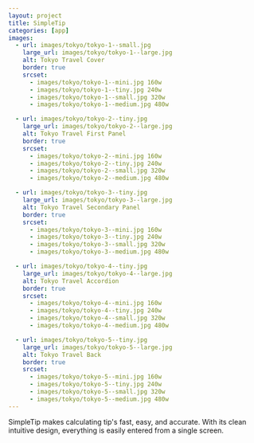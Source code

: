 ```yaml
---
layout: project
title: SimpleTip
categories: [app]
images:
  - url: images/tokyo/tokyo-1--small.jpg
    large_url: images/tokyo/tokyo-1--large.jpg
    alt: Tokyo Travel Cover
    border: true
    srcset:
      - images/tokyo/tokyo-1--mini.jpg 160w
      - images/tokyo/tokyo-1--tiny.jpg 240w
      - images/tokyo/tokyo-1--small.jpg 320w
      - images/tokyo/tokyo-1--medium.jpg 480w

  - url: images/tokyo/tokyo-2--tiny.jpg
    large_url: images/tokyo/tokyo-2--large.jpg
    alt: Tokyo Travel First Panel
    border: true
    srcset:
      - images/tokyo/tokyo-2--mini.jpg 160w
      - images/tokyo/tokyo-2--tiny.jpg 240w
      - images/tokyo/tokyo-2--small.jpg 320w
      - images/tokyo/tokyo-2--medium.jpg 480w

  - url: images/tokyo/tokyo-3--tiny.jpg
    large_url: images/tokyo/tokyo-3--large.jpg
    alt: Tokyo Travel Secondary Panel
    border: true
    srcset:
      - images/tokyo/tokyo-3--mini.jpg 160w
      - images/tokyo/tokyo-3--tiny.jpg 240w
      - images/tokyo/tokyo-3--small.jpg 320w
      - images/tokyo/tokyo-3--medium.jpg 480w

  - url: images/tokyo/tokyo-4--tiny.jpg
    large_url: images/tokyo/tokyo-4--large.jpg
    alt: Tokyo Travel Accordion
    border: true
    srcset:
      - images/tokyo/tokyo-4--mini.jpg 160w
      - images/tokyo/tokyo-4--tiny.jpg 240w
      - images/tokyo/tokyo-4--small.jpg 320w
      - images/tokyo/tokyo-4--medium.jpg 480w

  - url: images/tokyo/tokyo-5--tiny.jpg
    large_url: images/tokyo/tokyo-5--large.jpg
    alt: Tokyo Travel Back
    border: true
    srcset:
      - images/tokyo/tokyo-5--mini.jpg 160w
      - images/tokyo/tokyo-5--tiny.jpg 240w
      - images/tokyo/tokyo-5--small.jpg 320w
      - images/tokyo/tokyo-5--medium.jpg 480w
---
```


SimpleTip makes calculating tip's fast, easy, and accurate. With its clean intuitive design, everything is easily entered from a single screen.
